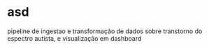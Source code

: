 # asd
pipeline de ingestao e transformação de dados sobre transtorno do espectro autista, e visualização em dashboard
